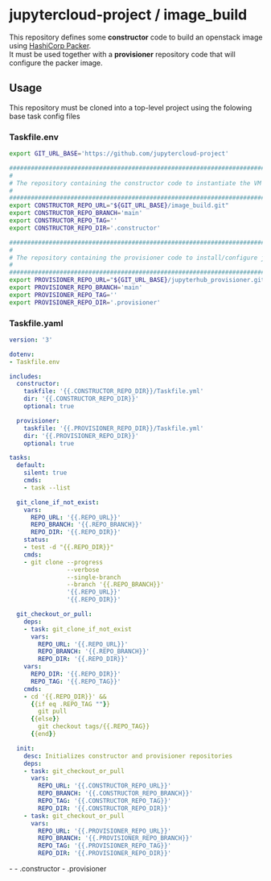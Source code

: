 # jupytercloud-project / image_build

This repository defines some **constructor** code to build an openstack image using [HashiCorp Packer](https://www.packer.io/).  
It must be used together with a **provisioner** repository code that will configure the packer image.

## Usage

This repository must be cloned into a top-level project using the folowing base task config files

### Taskfile.env
```bash 
export GIT_URL_BASE='https://github.com/jupytercloud-project'

#############################################################################
#
# The repository containing the constructor code to instantiate the VM
#
#############################################################################
export CONSTRUCTOR_REPO_URL="${GIT_URL_BASE}/image_build.git"
export CONSTRUCTOR_REPO_BRANCH='main'
export CONSTRUCTOR_REPO_TAG=''
export CONSTRUCTOR_REPO_DIR='.constructor'

#############################################################################
#
# The repository containing the provisioner code to install/configure jupyterhub instance
#
#############################################################################
export PROVISIONER_REPO_URL="${GIT_URL_BASE}/jupyterhub_provisioner.git"
export PROVISIONER_REPO_BRANCH='main'
export PROVISIONER_REPO_TAG=''
export PROVISIONER_REPO_DIR='.provisioner'
```

### Taskfile.yaml
```yaml 
version: '3'

dotenv:
- Taskfile.env

includes:
  constructor:
    taskfile: '{{.CONSTRUCTOR_REPO_DIR}}/Taskfile.yml'
    dir: '{{.CONSTRUCTOR_REPO_DIR}}'
    optional: true

  provisioner:
    taskfile: '{{.PROVISIONER_REPO_DIR}}/Taskfile.yml'
    dir: '{{.PROVISIONER_REPO_DIR}}'
    optional: true

tasks:
  default:
    silent: true
    cmds:
    - task --list

  git_clone_if_not_exist:
    vars:
      REPO_URL: '{{.REPO_URL}}'
      REPO_BRANCH: '{{.REPO_BRANCH}}'
      REPO_DIR: '{{.REPO_DIR}}'
    status:
    - test -d "{{.REPO_DIR}}"
    cmds:
    - git clone --progress
                --verbose
                --single-branch
                --branch '{{.REPO_BRANCH}}'
                '{{.REPO_URL}}'
                '{{.REPO_DIR}}'

  git_checkout_or_pull:
    deps:
    - task: git_clone_if_not_exist
      vars:
        REPO_URL: '{{.REPO_URL}}'
        REPO_BRANCH: '{{.REPO_BRANCH}}'
        REPO_DIR: '{{.REPO_DIR}}'
    vars:
      REPO_DIR: '{{.REPO_DIR}}'
      REPO_TAG: '{{.REPO_TAG}}'
    cmds:
    - cd '{{.REPO_DIR}}' &&
      {{if eq .REPO_TAG ""}}
        git pull
      {{else}}
        git checkout tags/{{.REPO_TAG}}
      {{end}}

  init:
    desc: Initializes constructor and provisioner repositories
    deps:
    - task: git_checkout_or_pull
      vars:
        REPO_URL: '{{.CONSTRUCTOR_REPO_URL}}'
        REPO_BRANCH: '{{.CONSTRUCTOR_REPO_BRANCH}}'
        REPO_TAG: '{{.CONSTRUCTOR_REPO_TAG}}'
        REPO_DIR: '{{.CONSTRUCTOR_REPO_DIR}}'
    - task: git_checkout_or_pull
      vars:
        REPO_URL: '{{.PROVISIONER_REPO_URL}}'
        REPO_BRANCH: '{{.PROVISIONER_REPO_BRANCH}}'
        REPO_TAG: '{{.PROVISIONER_REPO_TAG}}'
        REPO_DIR: '{{.PROVISIONER_REPO_DIR}}'
```


\- 
   \- .constructor
   \- .provisioner